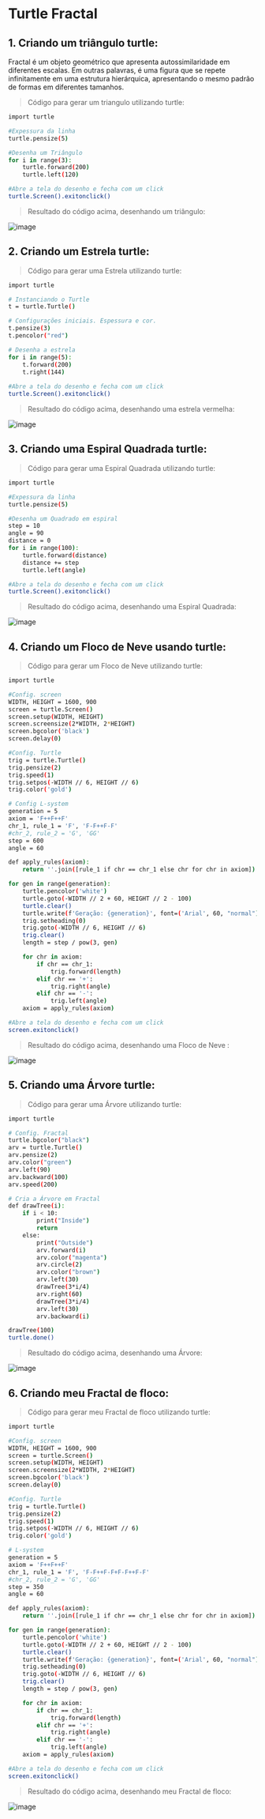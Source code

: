 # Turtle Fractal

## 1. Criando um triângulo turtle:

Fractal é um objeto geométrico que apresenta autossimilaridade em diferentes escalas. Em outras palavras, é uma figura que se repete infinitamente em uma estrutura hierárquica, apresentando o mesmo padrão de formas em diferentes tamanhos.

> Código para gerar um triangulo utilizando turtle:
```sh
import turtle

#Expessura da linha
turtle.pensize(5)

#Desenha um Triângulo
for i in range(3):
    turtle.forward(200)
    turtle.left(120)

#Abre a tela do desenho e fecha com um click
turtle.Screen().exitonclick()

```
> Resultado do código acima, desenhando um triângulo:

![image](https://github.com/Jakson-Alves/Fractal/blob/main/Imagem/Triangulo.gif)

## 2. Criando um Estrela turtle:

> Código para gerar uma Estrela utilizando turtle:
```sh
import turtle

# Instanciando o Turtle
t = turtle.Turtle()

# Configurações iniciais. Espessura e cor.
t.pensize(3)
t.pencolor("red")

# Desenha a estrela
for i in range(5):
    t.forward(200)
    t.right(144)
    
#Abre a tela do desenho e fecha com um click
turtle.Screen().exitonclick()
```
> Resultado do código acima, desenhando uma estrela vermelha:

![image](./imagem/Estrela.gif)

## 3. Criando uma Espiral Quadrada turtle:

> Código para gerar uma Espiral Quadrada utilizando turtle:
```sh
import turtle

#Expessura da linha
turtle.pensize(5)

#Desenha um Quadrado em espiral
step = 10
angle = 90
distance = 0
for i in range(100):
    turtle.forward(distance)
    distance += step
    turtle.left(angle)

#Abre a tela do desenho e fecha com um click
turtle.Screen().exitonclick()
```
> Resultado do código acima, desenhando uma Espiral Quadrada:

![image](./imagem/Espiral_quadrada.gif)

## 4. Criando um Floco de Neve usando turtle:

> Código para gerar um Floco de Neve utilizando turtle:
```sh
import turtle

#Config. screen
WIDTH, HEIGHT = 1600, 900
screen = turtle.Screen()
screen.setup(WIDTH, HEIGHT)
screen.screensize(2*WIDTH, 2*HEIGHT)
screen.bgcolor('black')
screen.delay(0)

#Config. Turtle
trig = turtle.Turtle()
trig.pensize(2)
trig.speed(1)
trig.setpos(-WIDTH // 6, HEIGHT // 6)
trig.color('gold')

# Config L-system
generation = 5
axiom = 'F++F++F'
chr_1, rule_1 = 'F', 'F-F++F-F'
#chr_2, rule_2 = 'G', 'GG'
step = 600
angle = 60

def apply_rules(axiom):
    return ''.join([rule_1 if chr == chr_1 else chr for chr in axiom])

for gen in range(generation):
    turtle.pencolor('white')
    turtle.goto(-WIDTH // 2 + 60, HEIGHT // 2 - 100)
    turtle.clear()
    turtle.write(f'Geração: {generation}', font=('Arial', 60, "normal"))
    trig.setheading(0)
    trig.goto(-WIDTH // 6, HEIGHT // 6)
    trig.clear()
    length = step / pow(3, gen)

    for chr in axiom:
        if chr == chr_1:
            trig.forward(length)
        elif chr == '+':
            trig.right(angle)
        elif chr == '-':
            trig.left(angle)
    axiom = apply_rules(axiom)

#Abre a tela do desenho e fecha com um click
screen.exitonclick()
```
> Resultado do código acima, desenhando uma Floco de Neve :

![image](./imagem/Floco_de_neve.gif)

## 5. Criando uma Árvore turtle:

> Código para gerar uma Árvore utilizando turtle:
```sh
import turtle

# Config. Fractal 
turtle.bgcolor("black")
arv = turtle.Turtle()
arv.pensize(2)
arv.color("green")
arv.left(90)
arv.backward(100)
arv.speed(200)

# Cria a Árvore em Fractal
def drawTree(i):
    if i < 10:
        print("Inside")
        return
    else:
        print("Outside")
        arv.forward(i)
        arv.color("magenta")
        arv.circle(2)
        arv.color("brown")
        arv.left(30)
        drawTree(3*i/4)
        arv.right(60)
        drawTree(3*i/4)
        arv.left(30)
        arv.backward(i)

drawTree(100)
turtle.done()
```
> Resultado do código acima, desenhando uma Árvore:

![image](./imagem/Arvore.gif)

## 6. Criando meu Fractal de floco:

> Código para gerar meu Fractal de floco utilizando turtle:
```sh
import turtle

#Config. screen
WIDTH, HEIGHT = 1600, 900
screen = turtle.Screen()
screen.setup(WIDTH, HEIGHT)
screen.screensize(2*WIDTH, 2*HEIGHT)
screen.bgcolor('black')
screen.delay(0)

#Config. Turtle
trig = turtle.Turtle()
trig.pensize(2)
trig.speed(1)
trig.setpos(-WIDTH // 6, HEIGHT // 6)
trig.color('gold')

# L-system
generation = 5
axiom = 'F++F++F'
chr_1, rule_1 = 'F', 'F-F++F-F+F-F++F-F'
#chr_2, rule_2 = 'G', 'GG'
step = 350
angle = 60

def apply_rules(axiom):
    return ''.join([rule_1 if chr == chr_1 else chr for chr in axiom])

for gen in range(generation):
    turtle.pencolor('white')
    turtle.goto(-WIDTH // 2 + 60, HEIGHT // 2 - 100)
    turtle.clear()
    turtle.write(f'Geração: {generation}', font=('Arial', 60, "normal"))
    trig.setheading(0)
    trig.goto(-WIDTH // 6, HEIGHT // 6)
    trig.clear()
    length = step / pow(3, gen)

    for chr in axiom:
        if chr == chr_1:
            trig.forward(length)
        elif chr == '+':
            trig.right(angle)
        elif chr == '-':
            trig.left(angle)
    axiom = apply_rules(axiom)

#Abre a tela do desenho e fecha com um click
screen.exitonclick()
```
> Resultado do código acima, desenhando meu Fractal de floco:

![image](./imagem/Meu_Fractal2.gif)
